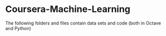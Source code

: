 # Coursera-Machine-Learning
The following folders and files contain data sets and code (both in Octave and Python)

